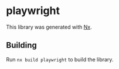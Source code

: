 # playwright

This library was generated with [Nx](https://nx.dev).

## Building

Run `nx build playwright` to build the library.
